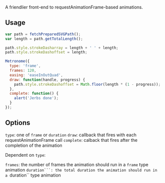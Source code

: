 A friendlier front-end to requestAnimationFrame-based animations.

## Usage

```javascript
var path = fetchPreparedSVGPath();
var length = path.getTotalLength();

path.style.strokeDasharray = length + ' ' + length;
path.style.strokeDashoffset = length;

Metronome({
  type: 'frame',
  frames: 120,
  easing: 'easeInOutQuad',
  draw: function(handle, progress) {
    path.style.strokeDashoffset = Math.floor(length * (1 - progress));
  },
  complete: function() {
    alert('Jerbs done');
  }
});
```

## Options

``type``: one of ``frame`` or ``duration``
``draw``: callback that fires with each requestAnimationFrame call
``complete``: calback that fires after the completion of the animation

Dependent on ``type``:

``frames``: the number of frames the animation should run in a ``frame`` type animation
``duration```: the total duration the animation should run in a ``duration`` type animation
